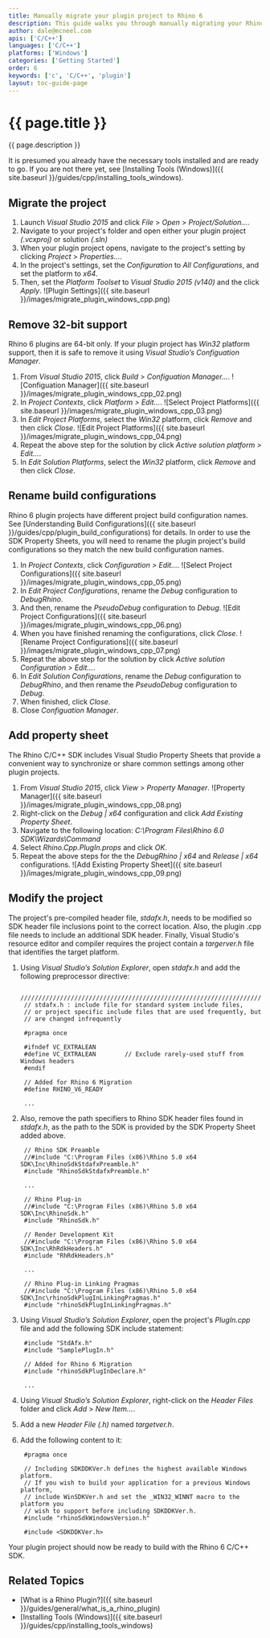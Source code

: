 ```yaml
---
title: Manually migrate your plugin project to Rhino 6
description: This guide walks you through manually migrating your Rhino 5 plugin project to Rhino 6.
author: dale@mcneel.com
apis: ['C/C++']
languages: ['C/C++']
platforms: ['Windows']
categories: ['Getting Started']
order: 6
keywords: ['c', 'C/C++', 'plugin']
layout: toc-guide-page
---
```


# {{ page.title }}

{{ page.description }}

It is presumed you already have the necessary tools installed and are ready to go.  If you are not there yet, see [Installing Tools (Windows)]({{ site.baseurl }}/guides/cpp/installing_tools_windows).

## Migrate the project

1. Launch *Visual Studio 2015* and click *File* > *Open* > *Project/Solution...*.
2. Navigate to your project's folder and open either your plugin project *(.vcxproj)* or solution *(.sln)*
3. When your plugin project opens, navigate to the project's setting by clicking *Project* > *Properties...*.
4. In the project's settings, set the *Configuration* to *All Configurations*, and set the platform to *x64*.
5. Then, set the *Platform Toolset* to *Visual Studio 2015 (v140)* and the click *Apply*.
![Plugin Settings]({{ site.baseurl }}/images/migrate_plugin_windows_cpp.png)

## Remove 32-bit support

Rhino 6 plugins are 64-bit only. If your plugin project has *Win32* platform support, then it is safe to remove it using *Visual Studio’s Configuation Manager*.

1. From *Visual Studio 2015*, click *Build* > *Configuation Manager...*.
 ![Configuation Manager]({{ site.baseurl }}/images/migrate_plugin_windows_cpp_02.png)
2. In *Project Contexts*, click *Platform > Edit...*.
 ![Select Project Platforms]({{ site.baseurl }}/images/migrate_plugin_windows_cpp_03.png)
3. In *Edit Project Platforms*, select the *Win32* platform, click *Remove* and then click *Close*.
 ![Edit Project Platforms]({{ site.baseurl }}/images/migrate_plugin_windows_cpp_04.png)
4. Repeat the above step for the solution by click *Active solution platform > Edit...*.
5. In *Edit Solution Platforms*, select the *Win32* platform, click *Remove* and then click *Close*.

## Rename build configurations

Rhino 6 plugin projects have different project build configuration names. See [Understanding Build Configurations]({{ site.baseurl }}/guides/cpp/plugin_build_configurations) for details. In order to use the SDK Property Sheets, you will need to rename the plugin project's build configurations so they match the new build configuration names.

1. In *Project Contexts*, click *Configuration > Edit...*.
 ![Select Project Configurations]({{ site.baseurl }}/images/migrate_plugin_windows_cpp_05.png)
2. In *Edit Project Configurations*, rename the *Debug* configuration to *DebugRhino*.
3. And then, rename the *PseudoDebug* configuration to *Debug*. 
 ![Edit Project Configurations]({{ site.baseurl }}/images/migrate_plugin_windows_cpp_06.png)
4. When you have finished renaming the configurations, click *Close*.
 ![Rename Project Configurations]({{ site.baseurl }}/images/migrate_plugin_windows_cpp_07.png)
5. Repeat the above step for the solution by click *Active solution Configuration > Edit...*.
6. In *Edit Solution Configurations*, rename the *Debug* configuration to *DebugRhino*, and then rename the *PseudoDebug* configuration to *Debug*. 
7. When finished, click *Close*.
8. Close *Configuation Manager*.

## Add property sheet

The Rhino C/C++ SDK includes Visual Studio Property Sheets that provide a convenient way to synchronize or share common settings among other plugin projects.

1. From *Visual Studio 2015*, click *View* > *Property Manager*.
 ![Property Manager]({{ site.baseurl }}/images/migrate_plugin_windows_cpp_08.png)
2. Right-click on the *Debug &#124; x64* configuration and click *Add Existing Property Sheet*.
3. Navigate to the following location: *C:\Program Files\Rhino 6.0 SDK\Wizards\Command*
4. Select *Rhino.Cpp.PlugIn.props* and click *OK*.
5. Repeat the above steps for the the *DebugRhino &#124; x64* and *Release &#124; x64* configurations.
 ![Add Existing Property Sheet]({{ site.baseurl }}/images/migrate_plugin_windows_cpp_09.png)

## Modify the project

The project's pre-compiled header file, *stdafx.h*, needs to be modified so SDK header file inclusions point to the correct location. Also, the plugin .cpp file needs to include an additional SDK header. Finally, Visual Studio's resource editor and compiler requires the project contain a *targerver.h* file that identifies the target platform.

1. Using *Visual Studio’s Solution Explorer*, open *stdafx.h* and add the following preprocessor directive:

        /////////////////////////////////////////////////////////////////////////////
        // stdafx.h : include file for standard system include files,
        // or project specific include files that are used frequently, but
        // are changed infrequently

        #pragma once

        #ifndef VC_EXTRALEAN
        #define VC_EXTRALEAN        // Exclude rarely-used stuff from Windows headers
        #endif

        // Added for Rhino 6 Migration
        #define RHINO_V6_READY
        
        ...
        
1. Also, remove the path specifiers to Rhino SDK header files found in *stdafx.h*, as the path to the SDK is provided by the SDK Property Sheet added above.

        // Rhino SDK Preamble
        //#include "C:\Program Files (x86)\Rhino 5.0 x64 SDK\Inc\RhinoSdkStdafxPreamble.h"
        #include "RhinoSdkStdafxPreamble.h"
        
        ...

        // Rhino Plug-in
        //#include "C:\Program Files (x86)\Rhino 5.0 x64 SDK\Inc\RhinoSdk.h"
        #include "RhinoSdk.h"

        // Render Development Kit
        //#include "C:\Program Files (x86)\Rhino 5.0 x64 SDK\Inc\RhRdkHeaders.h"
        #include "RhRdkHeaders.h"
        
        ...
        
        // Rhino Plug-in Linking Pragmas
        //#include "C:\Program Files (x86)\Rhino 5.0 x64 SDK\Inc\rhinoSdkPlugInLinkingPragmas.h"
        #include "rhinoSdkPlugInLinkingPragmas.h"

1. Using *Visual Studio’s Solution Explorer*, open the project's *PlugIn.cpp* file and add the following SDK include statement:

        #include "StdAfx.h"
        #include "SamplePlugIn.h"
        
        // Added for Rhino 6 Migration
        #include "rhinoSdkPlugInDeclare.h"
        
        ...
        
1. Using *Visual Studio’s Solution Explorer*, right-click on the *Header Files* folder and click *Add* > *New Item...*. 
1. Add a new *Header File (.h)* named *targetver.h*.
1. Add the following content to it:

        #pragma once
        
        // Including SDKDDKVer.h defines the highest available Windows platform.
        // If you wish to build your application for a previous Windows platform, 
        // include WinSDKVer.h and set the _WIN32_WINNT macro to the platform you
        // wish to support before including SDKDDKVer.h.
        #include "rhinoSdkWindowsVersion.h"
        
        #include <SDKDDKVer.h>
        
Your plugin project should now be ready to build with the Rhino 6 C/C++ SDK.

## Related Topics

- [What is a Rhino Plugin?]({{ site.baseurl }}/guides/general/what_is_a_rhino_plugin)
- [Installing Tools (Windows)]({{ site.baseurl }}/guides/cpp/installing_tools_windows)